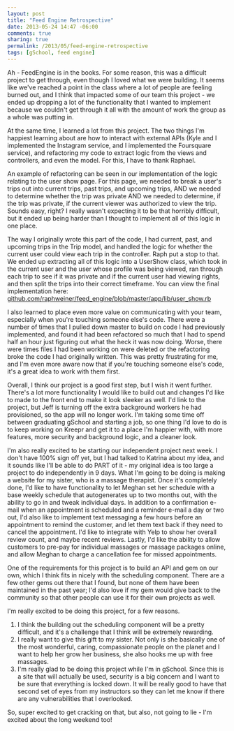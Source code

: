 ```yaml
---
layout: post
title: "Feed Engine Retrospective"
date: 2013-05-24 14:47 -06:00
comments: true
sharing: true
permalink: /2013/05/feed-engine-retrospective
tags: [gSchool, feed engine]
---
```


Ah - FeedEngine is in the books.  For some reason, this was a difficult project to get through, even though I loved what we were building.  It seems like we've reached a point in the class where a lot of people are feeling burned out, and I think that impacted some of our team this project - we ended up dropping a lot of the functionality that I wanted to implement because we couldn't get through it all with the amount of work the group as a whole was putting in.

At the same time, I learned a lot from this project.  The two things I'm happiest learning about are how to interact with external APIs (Kyle and I implemented the Instagram service, and I implemented the Foursquare service), and refactoring my code to extract logic from the views and controllers, and even the model.  For this, I have to thank Raphael.

An example of refactoring can be seen in our implementation of the logic relating to the user show page.  For this page, we needed to break a user's trips out into current trips, past trips, and upcoming trips, AND we needed to determine whether the trip was private AND we needed to determine, if the trip was private, if the current viewer was authorized to view the trip.  Sounds easy, right?  I really wasn't expecting it to be that horribly difficult, but it ended up being harder than I thought to implement all of this logic in one place.

The way I originally wrote this part of the code, I had current, past, and upcoming trips in the Trip model, and handled the logic for whether the current user could view each trip in the controller.  Raph put a stop to that.  We ended up extracting all of this logic into a UserShow class, which took in the current user and the user whose profile was being viewed, ran through each trip to see if it was private and if the current user had viewing rights, and then split the trips into their correct timeframe.  You can view the final implementation here: [github.com/raphweiner/feed_engine/blob/master/app/lib/user_show.rb](https://github.com/raphweiner/feed_engine/blob/master/app/lib/user_show.rb)

I also learned to place even more value on communicating with your team, especially when you're touching someone else's code.  There were a number of times that I pulled down master to build on code I had previously implemented, and found it had been refactored so much that I had to spend half an hour just figuring out what the heck it was now doing.  Worse, there were times files I had been working on were deleted or the refactoring broke the code I had originally written.  This was pretty frustrating for me, and I'm even more aware now that if you're touching someone else's code, it's a great idea to work with them first.

Overall, I think our project is a good first step, but I wish it went further.  There's a lot more functionality I would like to build out and changes I'd like to made to the front end to make it look sleeker as well.  I'd link to the project, but Jeff is turning off the extra background workers he had provisioned, so the app will no longer work.  I'm taking some time off between graduating gSchool and starting a job, so one thing I'd love to do is to keep working on Kreepr and get it to a place I'm happier with, with more features, more security and background logic, and a cleaner look.

I'm also really excited to be starting our independent project next week.  I don't have 100% sign off yet, but I had talked to Katrina about my idea, and it sounds like I'll be able to do PART of it - my original idea is too large a project to do independently in 9 days.  What I'm going to be doing is making a website for my sister, who is a massage therapist.  Once it's completely done, I'd like to have functionality to let Meghan set her schedule with a base weekly schedule that autogenerates up to two months out, with the ability to go in and tweak individual days.  In addition to a confirmation e-mail when an appointment is scheduled and a reminder e-mail a day or two out, I'd also like to implement text messaging a few hours before an appointment to remind the customer, and let them text back if they need to cancel the appointment.  I'd like to integrate with Yelp to show her overall review count, and maybe recent reviews.  Lastly, I'd like the ability to allow customers to pre-pay for individual massages or massage packages online, and allow Meghan to charge a cancellation fee for missed appointments.

One of the requirements for this project is to build an API and gem on our own, which I think fits in nicely with the scheduling component.  There are a few other gems out there that I found, but none of them have been maintained in the past year; I'd also love if my gem would give back to the community so that other people can use it for their own projects as well.

I'm really excited to be doing this project, for a few reasons.

1. I think the building out the scheduling component will be a pretty difficult, and it's a challenge that I think will be extremely rewarding.
2. I really want to give this gift to my sister.  Not only is she basically one of the most wonderful, caring, compassionate people on the planet and I want to help her grow her business, she also hooks me up with free massages.
3. I'm really glad to be doing this project while I'm in gSchool.  Since this is a site that will actually be used, security is a big concern and I want to be sure that everything is locked down.  It will be really good to have that second set of eyes from my instructors so they can let me know if there are any vulnerabilities that I overlooked.

So, super excited to get cracking on that, but also, not going to lie - I'm excited about the long weekend too!

